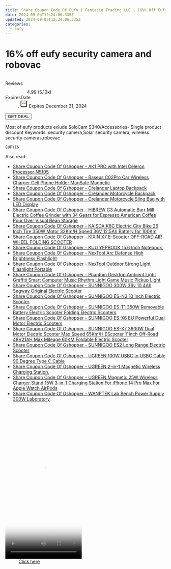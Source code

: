 ```yaml
---
title: Share Coupon Code Of Eufy | Fantasia Trading LLC - 16%% Off Eufy Security Camera and Robovac
date: 2024-09-04T12:24:06.335Z
updated: 2024-09-05T12:24:06.335Z
categories:
  - Eufy
---
```



<main class="px-4 py-6 sm:p-6 md:px-8 md:py-10">
  <div class="mx-auto grid max-w-4xl grid-cols-1">
    <div class="relative col-start-1 row-start-1 flex flex-col-reverse rounded-lg bg-gradient-to-t from-black/75 via-black/0 p-3 sm:row-start-2 sm:bg-none sm:p-0 lg:row-start-1">
      <h1 class="mt-1 text-lg font-semibold text-white sm:text-slate-900 md:text-2xl dark:sm:text-white">16% off eufy security camera and robovac</h1>
    </div>
        <div class="col-start-1 col-end-3 row-start-1 grid gap-4 sm:mb-6 sm:grid-cols-4 lg:col-start-2 lg:row-span-6 lg:row-end-6 lg:mb-0 lg:gap-6">
      <img src="https://static.shareasale.com/image/115200/deal/1163X439eufydaylifemart.jpeg" alt="" class="h-60 w-full rounded-lg object-cover sm:col-span-2 sm:h-52 lg:col-span-full" loading="lazy" />
    </div>
        <dl class="row-start-2 mt-4 flex items-center text-xs font-medium sm:row-start-3 sm:mt-1 md:mt-2.5 lg:row-start-2">
      <dt class="sr-only">Reviews</dt>
      <dd class="flex items-center text-indigo-600 dark:text-indigo-400">
        <svg width="24" height="24" fill="none" aria-hidden="true" class="mr-1 stroke-current dark:stroke-indigo-500">
          <path d="m12 5 2 5h5l-4 4 2.103 5L12 16l-5.103 3L9 14l-4-4h5l2-5Z" stroke-width="2" stroke-linecap="round" stroke-linejoin="round" />
        </svg>
        <span>4.99 <span class="font-normal text-slate-400">(5.10k)</span></span>
      </dd>
      <dt class="sr-only">ExpiresDate</dt>
      <dd class="flex items-center">
        <svg width="2" height="2" aria-hidden="true" fill="currentColor" class="mx-3 text-slate-300">
          <circle cx="1" cy="1" r="1" />
        </svg>
        <svg width="24" height="24" viewBox="0 0 24 24" fill="none" stroke="currentColor" stroke-width="2">
          <rect x="3" y="3" width="18" height="18" rx="2" fill="#fff" />
          <path d="M6 10L18 10" stroke="red" stroke-width="2" fill="none" />
          <path d="M10 6L10 18" stroke="#fff" stroke-width="2" fill="none" />
        </svg>
        Expires December 31, 2024      </dd>
    </dl>
    <div class="col-start-1 row-start-3 mt-4 self-center sm:col-start-2 sm:row-span-2 sm:row-start-2 sm:mt-0 lg:col-start-1 lg:row-start-3 lg:row-end-4 lg:mt-6">
      <button type="button" onClick="javascript:window.open(decodeURIComponent('https%3A%2F%2Fwww.shareasale.com%2Fu.cfm%3Fd%3D1121680%26m%3D115200%26u%3D4338022'), '_blank');void(0);" class="rounded-lg bg-red-600 px-3 py-2 text-sm font-medium leading-6 text-white">GET DEAL</button>
    </div>
    <p class="col-start-1 mt-4 text-sm leading-6 sm:col-span-2 lg:col-span-1 lg:row-start-4 lg:mt-6 dark:text-slate-400">Most of eufy products exlude SoloCam S340/Accessories- Single product discount Keywords: security camera,Solar security camera, wireless security cameras,robovac</p>
    <p class="mt-4">
      <code class="bg-purple-900 p-4 text-sm font-bold tracking-widest text-white">EUFY16</code>
    </p>
  </div>
</main>
<span class="atpl-alsoreadstyle">Also read:</span>
<div><ul>
<li><a href="https://coupons.techidaily.com/coupon-1118462-share-97331-sale/"><u>Share Coupon Code Of Gshopper - AK1 PRO with Intel Celeron Processor N5105</u></a></li>
<li><a href="https://coupons.techidaily.com/coupon-1118467-share-97331-sale/"><u>Share Coupon Code Of Gshopper - Baseus C02Pro Car Wireless Charger Cell Phone Holder MagSafe Magnetic</u></a></li>
<li><a href="https://coupons.techidaily.com/coupon-1118474-share-97331-sale/"><u>Share Coupon Code Of Gshopper - Crelander Laptop Backpack</u></a></li>
<li><a href="https://coupons.techidaily.com/coupon-1118472-share-97331-sale/"><u>Share Coupon Code Of Gshopper - Crelander Motorcycle Backpack</u></a></li>
<li><a href="https://coupons.techidaily.com/coupon-1118473-share-97331-sale/"><u>Share Coupon Code Of Gshopper - Crelander Motorcycle Sling Bag with LED Display</u></a></li>
<li><a href="https://coupons.techidaily.com/coupon-1118465-share-97331-sale/"><u>Share Coupon Code Of Gshopper - HiBREW G3 Automatic Burr Mill Electric Coffee Grinder with 34 Gears for Espresso American Coffee Pour Over Visual Bean Storage</u></a></li>
<li><a href="https://coupons.techidaily.com/coupon-1118461-share-97331-sale/"><u>Share Coupon Code Of Gshopper - KAISDA K6C Electric City Bike 26 Inch Tire 350W Motor 32Km/H Speed 36V 12.5Ah Battery for 100Km</u></a></li>
<li><a href="https://coupons.techidaily.com/coupon-1118456-share-97331-sale/"><u>Share Coupon Code Of Gshopper - KIXIN X7 E-Scooter OFF-ROAD AIR WHEEL FOLDING SCOOTER</u></a></li>
<li><a href="https://coupons.techidaily.com/coupon-1118457-share-97331-sale/"><u>Share Coupon Code Of Gshopper - KUU YEPBOOK 15.6 Inch Notebook,</u></a></li>
<li><a href="https://coupons.techidaily.com/coupon-1118460-share-97331-sale/"><u>Share Coupon Code Of Gshopper - NexTool Arc Defense High Brightness Flashlight</u></a></li>
<li><a href="https://coupons.techidaily.com/coupon-1118458-share-97331-sale/"><u>Share Coupon Code Of Gshopper - NexTool Outdoor Strong Light Flashlight Portable</u></a></li>
<li><a href="https://coupons.techidaily.com/coupon-1118466-share-97331-sale/"><u>Share Coupon Code Of Gshopper - Phantom Desktop Ambient Light Graffiti Smart Computer Music Rhythm Light Game Music Pickup Light</u></a></li>
<li><a href="https://coupons.techidaily.com/coupon-1118469-share-97331-sale/"><u>Share Coupon Code Of Gshopper - SUNNIGOO 300W 36v 10.4Ah Segway Original Electric Scooter</u></a></li>
<li><a href="https://coupons.techidaily.com/coupon-1118471-share-97331-sale/"><u>Share Coupon Code Of Gshopper - SUNNIGOO ES-N3 10 Inch Electric Scooter</u></a></li>
<li><a href="https://coupons.techidaily.com/coupon-1118470-share-97331-sale/"><u>Share Coupon Code Of Gshopper - SUNNIGOO ES-T1 350W Removable Battery Electric Scooter Folding Electric Scooters</u></a></li>
<li><a href="https://coupons.techidaily.com/coupon-1118463-share-97331-sale/"><u>Share Coupon Code Of Gshopper - SUNNIGOO ES-X6 EU Powerful Dual Motor Electric Scooters</u></a></li>
<li><a href="https://coupons.techidaily.com/coupon-1118464-share-97331-sale/"><u>Share Coupon Code Of Gshopper - SUNNIGOO ES-X7 3600W Dual Motor Electric Scooter Max Speed 65Km/H EScooter 11Inch Off-Road 48V21AH Max Mileage 60KM Foldable Electric Scooter</u></a></li>
<li><a href="https://coupons.techidaily.com/coupon-1118468-share-97331-sale/"><u>Share Coupon Code Of Gshopper - SUNNIGOO ES2 Long Range Electric Scooter</u></a></li>
<li><a href="https://coupons.techidaily.com/coupon-1118454-share-97331-sale/"><u>Share Coupon Code Of Gshopper - UGREEN 100W USBC to USBC Cable 90 Degree Type C Cable</u></a></li>
<li><a href="https://coupons.techidaily.com/coupon-1118459-share-97331-sale/"><u>Share Coupon Code Of Gshopper - UGREEN 2-in-1 Magnetic Wireless Charging Station,</u></a></li>
<li><a href="https://coupons.techidaily.com/coupon-1118455-share-97331-sale/"><u>Share Coupon Code Of Gshopper - UGREEN Magnetic 25W Wireless Charger Stand 15W 3-in-1 Charging Station For iPhone 14 Pro Max For Apple Watch AirPods</u></a></li>
<li><a href="https://coupons.techidaily.com/coupon-1118475-share-97331-sale/"><u>Share Coupon Code Of Gshopper - WANPTEK Lab Bench Power Supply 300W Laboratory</u></a></li>
</ul></div>

<ins class="adsbygoogle"
      style="display:block"
      data-ad-client="ca-pub-7571918770474297"
      data-ad-slot="8358498916"
      data-ad-format="auto"
      data-full-width-responsive="true"></ins>
<!-- affiliate ads begin -->
<span id="1770526">
					<video width="240" height="480" style="cursor:pointer"
           poster="//a.impactradius-go.com/display-clicktoplayimage/1770526.png"
           onclick="if(!this.playClicked){this.play();this.setAttribute('controls',true);this.playClicked=true;}">
	   <source src="//a.impactradius-go.com/display-ad/20702-1770526">
	   <img src="//a.impactradius-go.com/display-clicktoplayimage/1770526.png" style="border: none; height: 100%; width: 100%; object-fit: contain">
	</video>
	<div style="width:150px;text-align:center"><a href="javascript:window.open(decodeURIComponent('https%3A%2F%2Ftokenmetrics.sjv.io%2Fc%2F5597632%2F1770526%2F20702'), '_blank');void(0);">Click here</a></div>
</span>
<img height="0" width="0" src="https://imp.pxf.io/i/5597632/1770526/20702" style="position:absolute;visibility:hidden;" border="0" />
<!-- affiliate ads end -->